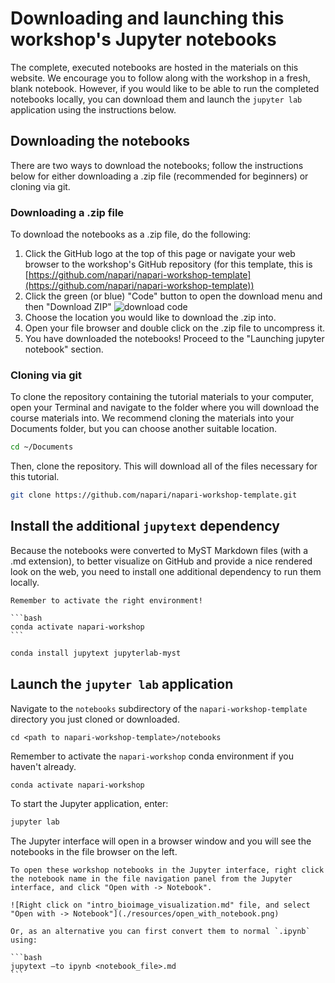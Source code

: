 # Downloading and launching this workshop's Jupyter notebooks

The complete, executed notebooks are hosted in the materials on this website. We encourage you
to follow along with the workshop in a fresh, blank notebook. However, if you
would like to be able to run the completed notebooks locally, you can download them
and launch the `jupyter lab` application using the instructions below.

## Downloading the notebooks

There are two ways to download the notebooks; follow the instructions below for
either downloading a .zip file (recommended for beginners) or cloning via git.

### Downloading a .zip file
To download the notebooks as a .zip file, do the following:

1. Click the GitHub logo at the top of this page or navigate your web browser to the workshop's GitHub repository (for this
   template, this is [https://github.com/napari/napari-workshop-template](https://github.com/napari/napari-workshop-template))
2. Click the green (or blue) "Code" button to open the download menu and then
   "Download ZIP" ![download code](./resources/download_code.png)
3. Choose the location you would like to download the .zip into.
4. Open your file browser and double click on the .zip file to uncompress it.
5. You have downloaded the notebooks! Proceed to the "Launching jupyter
   notebook" section.

### Cloning via git
To clone the repository containing the tutorial materials to your computer, open
your Terminal and navigate to the folder where you will download the course
materials into. We recommend cloning the materials into your Documents folder,
but you can choose another suitable location. 

 ```bash
 cd ~/Documents
 ```

Then, clone the repository. This will download all of the files necessary for
this tutorial.

 ```bash
 git clone https://github.com/napari/napari-workshop-template.git
 ```

## Install the additional `jupytext` dependency

Because the notebooks were converted to MyST Markdown files (with a .md extension),
to better visualize on GitHub and provide a nice rendered look on the web,
you need to install one additional dependency to run them locally.

````{important}
Remember to activate the right environment!

```bash
conda activate napari-workshop
```
````

```bash
conda install jupytext jupyterlab-myst
```


## Launch the `jupyter lab` application

Navigate to the `notebooks` subdirectory of the
`napari-workshop-template` directory you just cloned or downloaded.

```
cd <path to napari-workshop-template>/notebooks
```

Remember to activate the `napari-workshop` conda environment if you haven't already.

```bash
conda activate napari-workshop
```

To start the Jupyter application, enter:

```bash
jupyter lab
```

The Jupyter interface will open in a browser window and you will see the notebooks
in the file browser on the left.

````{important}
To open these workshop notebooks in the Jupyter interface, right click the notebook name in the file navigation panel from the Jupyter interface, and click "Open with -> Notebook".

![Right click on "intro_bioimage_visualization.md" file, and select "Open with -> Notebook"](./resources/open_with_notebook.png)

Or, as an alternative you can first convert them to normal `.ipynb` using:

```bash
jupytext –to ipynb <notebook_file>.md
```

````
